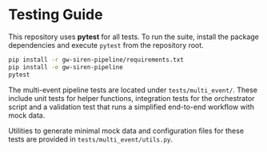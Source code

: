 # Testing Guide

This repository uses **pytest** for all tests. To run the suite, install the
package dependencies and execute `pytest` from the repository root.

```bash
pip install -r gw-siren-pipeline/requirements.txt
pip install -e gw-siren-pipeline
pytest
```

The multi-event pipeline tests are located under `tests/multi_event/`. These
include unit tests for helper functions, integration tests for the orchestrator
script and a validation test that runs a simplified end-to-end workflow with
mock data.

Utilities to generate minimal mock data and configuration files for these tests
are provided in `tests/multi_event/utils.py`.
